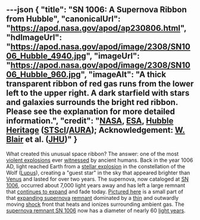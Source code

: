 ---json
{
  "title": "SN 1006: A Supernova Ribbon from Hubble",
  "canonicalUrl": "https://apod.nasa.gov/apod/ap230806.html",
  "hdImageUrl": "https://apod.nasa.gov/apod/image/2308/SN1006_Hubble_4940.jpg",
  "imageUrl": "https://apod.nasa.gov/apod/image/2308/SN1006_Hubble_960.jpg",
  "imageAlt": "A thick transparent ribbon of red gas runs from the lower left to the upper right. A dark starfield with stars and galaxies surrounds the bright red ribbon. Please see the explanation for more detailed information.",
  "credit": "[NASA](https://www.nasa.gov/), [ESA](https://www.esa.int/), [Hubble Heritage](https://hubblesite.org/images/hubble-heritage) ([STScI](https://www.stsci.edu/)/[AURA](https://www.aura-astronomy.org/)); Acknowledgement: [W. Blair](https://physics-astronomy.jhu.edu/directory/william-blair/) et al. ([JHU](https://physics-astronomy.jhu.edu/))"
}
---

What created this unusual space ribbon? The answer: one of the most [violent explosions](https://en.wikipedia.org/wiki/Supernova) ever [witnessed](https://www.sadanduseless.com/wp-content/uploads/2018/11/funny-suprised-cat2.jpg) by ancient humans. Back in the year 1006 AD, light reached Earth from a [stellar explosion](https://youtu.be/BukKR_41r9g) in the constellation of the Wolf ([Lupus](https://en.wikipedia.org/wiki/Lupus_(constellation))), creating a "guest star" in the sky that appeared brighter than [Venus](https://apod.nasa.gov/apod/ap230306.html) and lasted for over two years. The supernova, now cataloged at [SN 1006](https://en.wikipedia.org/wiki/SN_1006), occurred about 7,000 light years away and has left a large remnant that [continues to expand](https://en.wikipedia.org/wiki/SN_1006#/media/File:SN_1006_Remnant_Expansion_Comparison.jpeg) and fade today. [Pictured here](https://hubblesite.org/contents/media/images/2008/22/2351-Image.html) is a small part of that [expanding supernova](https://apod.nasa.gov/apod/ap140712.html) [remnant](https://hubblesite.org/contents/news-releases/2008/news-2008-22.html) dominated by a [thin](https://apod.nasa.gov/apod/ap030317.html) and outwardly moving [shock](https://apod.nasa.gov/apod/ap220522.html) front that heats and ionizes surrounding ambient gas. The [supernova remnant SN 1006](https://youtu.be/hAMIqzvpZDc) now has a diameter of nearly 60 [light years](https://spaceplace.nasa.gov/light-year/en/).
